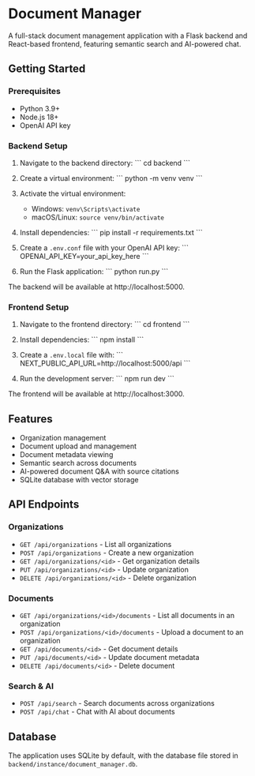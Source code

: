 # Document Manager

A full-stack document management application with a Flask backend and React-based frontend, featuring semantic search and AI-powered chat.

## Getting Started

### Prerequisites

- Python 3.9+
- Node.js 18+
- OpenAI API key

### Backend Setup

1. Navigate to the backend directory:
   \`\`\`
   cd backend
   \`\`\`

2. Create a virtual environment:
   \`\`\`
   python -m venv venv
   \`\`\`

3. Activate the virtual environment:
   - Windows: `venv\Scripts\activate`
   - macOS/Linux: `source venv/bin/activate`

4. Install dependencies:
   \`\`\`
   pip install -r requirements.txt
   \`\`\`

5. Create a `.env.conf` file with your OpenAI API key:
   \`\`\`
   OPENAI_API_KEY=your_api_key_here
   \`\`\`

6. Run the Flask application:
   \`\`\`
   python run.py
   \`\`\`

The backend will be available at http://localhost:5000.

### Frontend Setup

1. Navigate to the frontend directory:
   \`\`\`
   cd frontend
   \`\`\`

2. Install dependencies:
   \`\`\`
   npm install
   \`\`\`

3. Create a `.env.local` file with:
   \`\`\`
   NEXT_PUBLIC_API_URL=http://localhost:5000/api
   \`\`\`

4. Run the development server:
   \`\`\`
   npm run dev
   \`\`\`

The frontend will be available at http://localhost:3000.

## Features

- Organization management
- Document upload and management
- Document metadata viewing
- Semantic search across documents
- AI-powered document Q&A with source citations
- SQLite database with vector storage

## API Endpoints

### Organizations
- `GET /api/organizations` - List all organizations
- `POST /api/organizations` - Create a new organization
- `GET /api/organizations/<id>` - Get organization details
- `PUT /api/organizations/<id>` - Update organization
- `DELETE /api/organizations/<id>` - Delete organization

### Documents
- `GET /api/organizations/<id>/documents` - List all documents in an organization
- `POST /api/organizations/<id>/documents` - Upload a document to an organization
- `GET /api/documents/<id>` - Get document details
- `PUT /api/documents/<id>` - Update document metadata
- `DELETE /api/documents/<id>` - Delete document

### Search & AI
- `POST /api/search` - Search documents across organizations
- `POST /api/chat` - Chat with AI about documents

## Database

The application uses SQLite by default, with the database file stored in `backend/instance/document_manager.db`.
